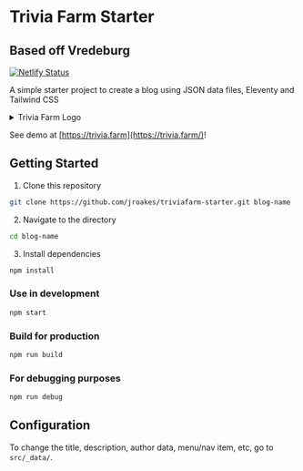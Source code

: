 # Trivia Farm Starter

## Based off Vredeburg
[![Netlify Status](https://api.netlify.com/api/v1/badges/a1d36fc9-4471-4679-902c-337449ccb59d/deploy-status)](https://app.netlify.com/sites/vredeburg/deploys)

A simple starter project to create a blog using JSON data files, Eleventy and Tailwind CSS

<details>
  <summary>Trivia Farm Logo</summary>

  ![](https://trivia.farm/assets/img/trivia-farm-360w.jpeg)
</details>

See demo at [https://trivia.farm](https://trivia.farm/)!

## Getting Started
1. Clone this repository
```bash
git clone https://github.com/jroakes/triviafarm-starter.git blog-name
```
2. Navigate to the directory
```bash
cd blog-name
```
3. Install dependencies
```bash
npm install
```

### Use in development
```bash
npm start
```

### Build for production
```bash
npm run build
```

### For debugging purposes
```bash
npm run debug
```

## Configuration
To change the title, description, author data, menu/nav item, etc, go to `src/_data/`.
